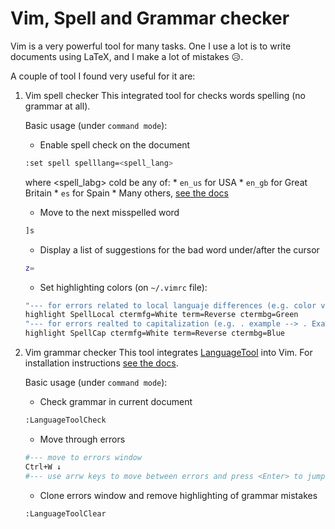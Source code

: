 Vim, Spell and Grammar checker
===============================

Vim is a very powerful tool for many tasks. One I use a lot is to write 
documents using LaTeX, and I make a lot of mistakes :disappointed_relieved:.

A couple of tool I found very useful for it are:
1. Vim spell checker
    This integrated tool for checks words spelling (no grammar at all).
    
    Basic usage (under ``command mode``):
    - Enable spell check on the document
    ```bash
    :set spell spelllang=<spell_lang>
    ```
    where <spell_labg> cold be any of:
        * ``en_us`` for USA
        * ``en_gb`` for Great Britain
        * ``es`` for Spain 
        * Many others, [see the docs](http://vimdoc.sourceforge.net/htmldoc/spell.html)
    - Move to the next misspelled word
    ```bash
    ]s
    ```
    - Display a list of suggestions for the bad word under/after the cursor
    ```bash
    z=
    ```
    - Set highlighting colors (on ``~/.vimrc`` file):
    ```bash
    "--- for errors related to local languaje differences (e.g. color vs colour) "
    highlight SpellLocal ctermfg=White term=Reverse ctermbg=Green
    "--- for errors realted to capitalization (e.g. . example --> . Example) "
    highlight SpellCap ctermfg=White term=Reverse ctermbg=Blue
    ```
2. Vim grammar checker
    This tool integrates [LanguageTool](https://www.languagetool.org/) into Vim.
    For installation instructions [see the docs](https://www.vim.org/scripts/script.php?script_id=3223).

    Basic usage (under ``command mode``):
    - Check grammar in current document
    ```bash
    :LanguageToolCheck
    ```
    - Move through errors
    ```bash
    #--- move to errors window
    Ctrl+W ↓
    #--- use arrw keys to move between errors and press <Enter> to jump to that error.
    ```
    - Clone errors window and remove highlighting of grammar mistakes
    ```bash
    :LanguageToolClear
    ```


